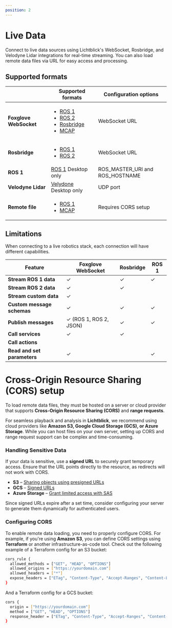 ```yaml
---
position: 2
---
```


# Live Data

Connect to live data sources using Lichtblick's WebSocket, Rosbridge, and Velodyne Lidar integrations for real-time streaming. You can also load remote data files via URL for easy access and processing.

## Supported formats

|  | Supported formats | Configuration options |
| --- | --- | --- |
| **Foxglove WebSocket** | <ul><li>[ROS 1](./ros1.md)</li><li>[ROS 2](./ros2.md)</li><li>[Rosbridge](./rosbridge.md)</li><li>[MCAP](./mcap.md)</li></ul> | WebSocket URL |
| **Rosbridge** | <ul><li>[ROS 1](./ros1.md)</li><li>[ROS 2](./ros2.md)</li></ul> | WebSocket URL |
| **ROS 1** | [ROS 1](./ros1.md) Desktop only | ROS_MASTER_URI and ROS_HOSTNAME |
| **Velodyne Lidar** | [Velydone](./velodyne.md) Desktop only | UDP port |
| **Remote file** | <ul><li>[ROS 1](./ros1.md)</li><li>[MCAP](./mcap.md)</li></ul> | Requires CORS setup |

## Limitations

When connecting to a live robotics stack, each connection will have different capabilities.

| Feature                     | Foxglove WebSocket     | Rosbridge | ROS 1 |
| --------------------------- | ---------------------- | --------- | ----- |
| **Stream ROS 1 data**       | ✓                      | ✓         | ✓     |
| **Stream ROS 2 data**       | ✓                      | ✓         |       |
| **Stream custom data**      | ✓                      |           |       |
| **Custom message schemas**  | ✓                      | ✓         | ✓     |
| **Publish messages**        | ✓ (ROS 1, ROS 2, JSON) | ✓         | ✓     |
| **Call services**           | ✓                      | ✓         |       |
| **Call actions**            |                        |           |       |
| **Read and set parameters** | ✓                      |           | ✓     |

# Cross-Origin Resource Sharing (CORS) setup

To load remote data files, they must be hosted on a server or cloud provider that supports **Cross-Origin Resource Sharing (CORS)** and **range requests**.

For seamless playback and analysis in **Lichtblick**, we recommend using cloud providers like **Amazon S3, Google Cloud Storage (GCS), or Azure Storage**. While you can host files on your own server, setting up CORS and range request support can be complex and time-consuming.

### Handling Sensitive Data

If your data is sensitive, use a **signed URL** to securely grant temporary access. Ensure that the URL points directly to the resource, as redirects will not work with CORS.

- **S3** – [Sharing objects using presigned URLs](https://docs.aws.amazon.com/AmazonS3/latest/userguide/ShareObjectPreSignedURL.html)
- **GCS** – [Signed URLs](https://cloud.google.com/storage/docs/access-control/signed-urls)
- **Azure Storage** – [Grant limited access with SAS](https://learn.microsoft.com/en-us/azure/storage/common/storage-sas-overview)

Since signed URLs expire after a set time, consider configuring your server to generate them dynamically for authenticated users.

### Configuring CORS

To enable remote data loading, you need to properly configure CORS. For example, if you're using **Amazon S3**, you can define CORS settings using **Terraform** or another infrastructure-as-code tool. Check out the following example of a Terraform config for an S3 bucket:

```sh
cors_rule {
  allowed_methods = ["GET", "HEAD", "OPTIONS"]
  allowed_origins = ["https://yourdomain.com"]
  allowed_headers = ["*"]
  expose_headers = ["ETag", "Content-Type", "Accept-Ranges", "Content-Length"]
}
```

And a Terraform config for a GCS bucket:

```sh
cors {
  origin = ["https://yourdomain.com"]
  method = ["GET", "HEAD", "OPTIONS"]
  response_header = ["ETag", "Content-Type", "Accept-Ranges", "Content-Length"]
}
```
